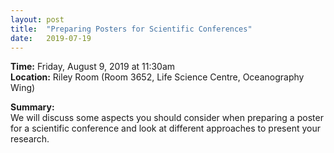 ```yaml
---
layout: post
title:  "Preparing Posters for Scientific Conferences"
date:   2019-07-19
---
```


**Time:** Friday, August 9, 2019 at 11:30am  
**Location:** Riley Room (Room 3652, Life Science Centre, Oceanography Wing)  

**Summary:**   
We will discuss some aspects you should consider when preparing a poster for a scientific conference and look at different approaches to present your research.
